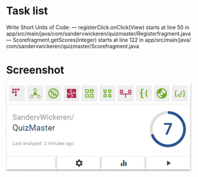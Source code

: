 # Task list
Write Short Units of Code:
  — registerClick.​onClick(View)
      starts at line 50 in app/​src/​main/​java/​com/​sandervwickeren/​quizmaster/​Registerfragment.​java
  — Scorefragment.​getScores(Integer)
      starts at line 122 in app/​src/​main/​java/​com/​sandervwickeren/​quizmaster/​Scorefragment.​java

# Screenshot
![board1](Bch.png)
